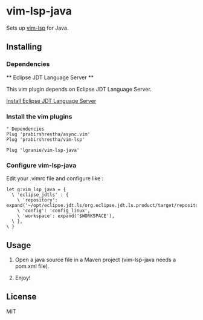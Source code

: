 # vim-lsp-java

Sets up [vim-lsp](https://github.com/prabirshrestha/vim-lsp) for Java.

## Installing

### Dependencies

** Eclipse JDT Language Server **

This vim plugin depends on Eclipse JDT Language Server.

[Install Eclipse JDT Language Server](https://github.com/eclipse/eclipse.jdt.ls#building-from-the-command-line)

### Install the vim plugins

```viml
" Dependencies
Plug 'prabirshrestha/async.vim'
Plug 'prabirshrestha/vim-lsp'

Plug 'lgranie/vim-lsp-java'
```

### Configure vim-lsp-java

Edit your .vimrc file and configure like :

```" vim-lsp-java
let g:vim_lsp_java = {
  \ 'eclipse_jdtls' : {
    \ 'repository': expand('~/opt/eclipse.jdt.ls/org.eclipse.jdt.ls.product/target/repository'),
    \ 'config': 'config_linux',
    \ 'workspace': expand('$WORKSPACE'),
  \ },
\ }
```

## Usage

1. Open a java source file in a Maven project (vim-lsp-java needs a pom.xml file).

2. Enjoy!

## License

MIT
